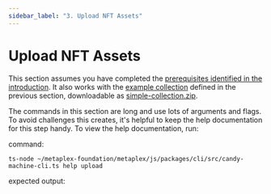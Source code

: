 ```yaml
---
sidebar_label: "3. Upload NFT Assets"
---
```


# Upload NFT Assets

This section assumes you have completed the [prerequisites identified in the introduction](introduction#prerequisites). It also works with the [example collection](prepare-assets#example-two-item-collection) defined in the previous section, downloadable as [simple-collection.zip](./simple-collection.zip).

<!-- 1. Download and unzip [simple-collection.zip](./simple-collection.zip)
1. `cd` into the directory that creates
1. run upload commands -->

The commands in this section are long and use lots of arguments and flags. To avoid challenges this creates, it's helpful to keep the help documentation for this step handy. To view the help documentation, run:

command: 
```
ts-node ~/metaplex-foundation/metaplex/js/packages/cli/src/candy-machine-cli.ts help upload
```

expected output:
```

```


